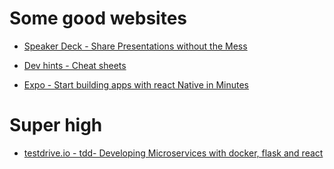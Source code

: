 # Some good websites

- [Speaker Deck - Share Presentations without the Mess](https://speakerdeck.com/)
- [Dev hints - Cheat sheets](https://devhints.io/)

- [Expo - Start building apps with react Native in Minutes](https://expo.io/)

# Super high
- [testdrive.io - tdd- Developing Microservices with docker, flask and react ](https://testdriven.io/)
